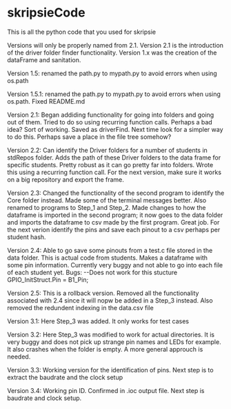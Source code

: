 # skripsieCode
This is all the python code that you used for skripsie 

Versions will only be properly named from 2.1. Version 2.1 is the introduction of the driver folder finder functionality.
Version 1.x was the creation of the dataFrame and sanitation.

Version 1.5: renamed the path.py to mypath.py to avoid errors when using os.path 

Version 1.5.1: renamed the path.py to mypath.py to avoid errors when using os.path. Fixed README.md

Version 2.1: Began addiding functionality for going into folders and going out of them. Tried to do so using recurring function calls. Perhaps a bad idea? Sort of working. Saved as driverFind. Next time look for a simpler way to do this. Perhaps save a place in the file tree somehow?

Version 2.2: Can identify the Driver folders for a number of students in stdRepos folder. Adds the path of these Driver folders to the data frame for specific students. Pretty robust as it can go pretty far into folders. Wrote this using a recurring function call. For the next version, make sure it works on a big repository and export the frame.

Version 2.3: Changed the functionality of the second program to identify the Core folder instead. Made some of the terminal messages better. Also renamed to programs to Step_1 and Step_2. Made changes to how the dataframe is imported in the second program; it now goes to the data folder and imports the dataframe to csv made by the first program. Great job. For the next verion identify the pins and save each pinout to a csv perhaps per student hash.

Version 2.4: Able to go save some pinouts from a test.c file stored in the data folder. This is actual code from students. Makes a dataframe with some pin information. Currently very buggy and not able to go into each file of each student yet.
Bugs: --Does not work for this stucture 
GPIO_InitStruct.Pin = B1_Pin;

Version 2.5: This is a rollback version. Removed all the functionality associated with 2.4 since it will nopw be added in a Step_3 instead. Also removed the redundent indexing in the data.csv file

Version 3.1: Here Step_3 was added. It only works for test cases 

Version 3.2: Here Step_3 was modified to work for actual directories. It is very buggy and does not pick up strange pin names and LEDs for example. It also crashes when the folder is empty. A more general approuch is needed. 

Version 3.3: Working version for the identification of pins. Next step is to extract the baudrate and the clock setup 

Version 3.4: Working pin ID. Confirmed in .ioc output file. Next step is baudrate and clock setup.